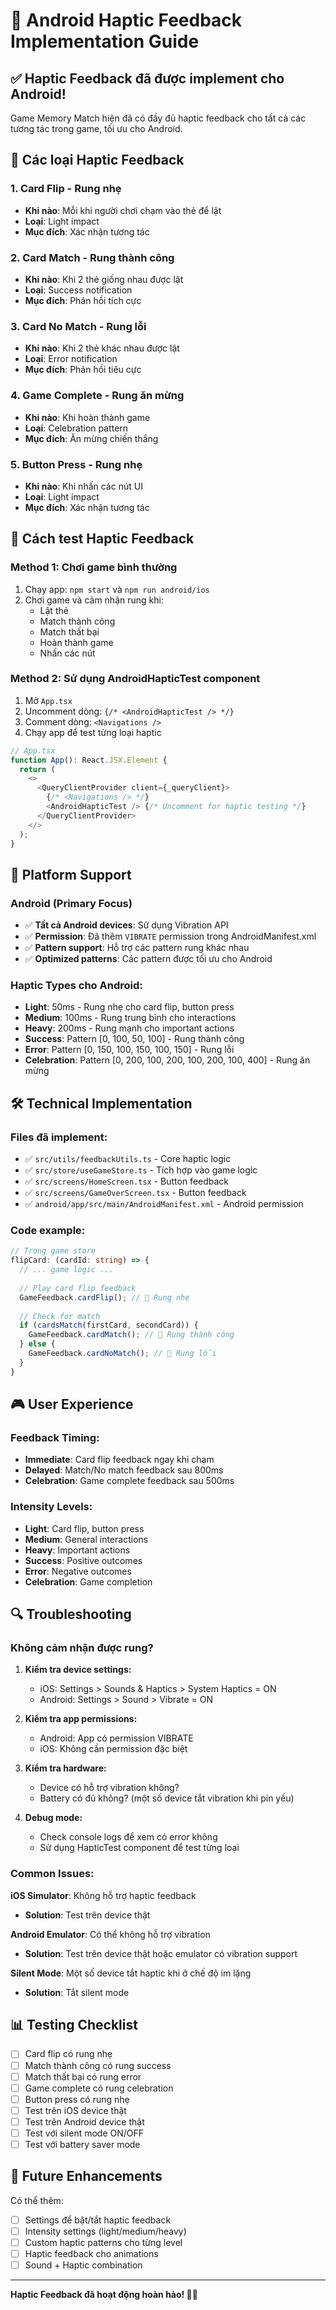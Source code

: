 # 📳 Android Haptic Feedback Implementation Guide

## ✅ Haptic Feedback đã được implement cho Android!

Game Memory Match hiện đã có đầy đủ haptic feedback cho tất cả các tương tác trong game, tối ưu cho Android.

## 🎯 Các loại Haptic Feedback

### 1. **Card Flip** - Rung nhẹ
- **Khi nào**: Mỗi khi người chơi chạm vào thẻ để lật
- **Loại**: Light impact
- **Mục đích**: Xác nhận tương tác

### 2. **Card Match** - Rung thành công
- **Khi nào**: Khi 2 thẻ giống nhau được lật
- **Loại**: Success notification
- **Mục đích**: Phản hồi tích cực

### 3. **Card No Match** - Rung lỗi
- **Khi nào**: Khi 2 thẻ khác nhau được lật
- **Loại**: Error notification
- **Mục đích**: Phản hồi tiêu cực

### 4. **Game Complete** - Rung ăn mừng
- **Khi nào**: Khi hoàn thành game
- **Loại**: Celebration pattern
- **Mục đích**: Ăn mừng chiến thắng

### 5. **Button Press** - Rung nhẹ
- **Khi nào**: Khi nhấn các nút UI
- **Loại**: Light impact
- **Mục đích**: Xác nhận tương tác

## 🔧 Cách test Haptic Feedback

### Method 1: Chơi game bình thường
1. Chạy app: `npm start` và `npm run android/ios`
2. Chơi game và cảm nhận rung khi:
   - Lật thẻ
   - Match thành công
   - Match thất bại
   - Hoàn thành game
   - Nhấn các nút

### Method 2: Sử dụng AndroidHapticTest component
1. Mở `App.tsx`
2. Uncomment dòng: `{/* <AndroidHapticTest /> */}`
3. Comment dòng: `<Navigations />`
4. Chạy app để test từng loại haptic

```typescript
// App.tsx
function App(): React.JSX.Element {
  return (
    <>
      <QueryClientProvider client={_queryClient}>
        {/* <Navigations /> */}
        <AndroidHapticTest /> {/* Uncomment for haptic testing */}
      </QueryClientProvider>
    </>
  );
}
```

## 📱 Platform Support

### Android (Primary Focus)
- ✅ **Tất cả Android devices**: Sử dụng Vibration API
- ✅ **Permission**: Đã thêm `VIBRATE` permission trong AndroidManifest.xml
- ✅ **Pattern support**: Hỗ trợ các pattern rung khác nhau
- ✅ **Optimized patterns**: Các pattern được tối ưu cho Android

### Haptic Types cho Android:
- **Light**: 50ms - Rung nhẹ cho card flip, button press
- **Medium**: 100ms - Rung trung bình cho interactions
- **Heavy**: 200ms - Rung mạnh cho important actions
- **Success**: Pattern [0, 100, 50, 100] - Rung thành công
- **Error**: Pattern [0, 150, 100, 150, 100, 150] - Rung lỗi
- **Celebration**: Pattern [0, 200, 100, 200, 100, 200, 100, 400] - Rung ăn mừng

## 🛠️ Technical Implementation

### Files đã implement:
- ✅ `src/utils/feedbackUtils.ts` - Core haptic logic
- ✅ `src/store/useGameStore.ts` - Tích hợp vào game logic
- ✅ `src/screens/HomeScreen.tsx` - Button feedback
- ✅ `src/screens/GameOverScreen.tsx` - Button feedback
- ✅ `android/app/src/main/AndroidManifest.xml` - Android permission

### Code example:
```typescript
// Trong game store
flipCard: (cardId: string) => {
  // ... game logic ...
  
  // Play card flip feedback
  GameFeedback.cardFlip(); // 📳 Rung nhẹ
  
  // Check for match
  if (cardsMatch(firstCard, secondCard)) {
    GameFeedback.cardMatch(); // 📳 Rung thành công
  } else {
    GameFeedback.cardNoMatch(); // 📳 Rung lỗi
  }
}
```

## 🎮 User Experience

### Feedback Timing:
- **Immediate**: Card flip feedback ngay khi chạm
- **Delayed**: Match/No match feedback sau 800ms
- **Celebration**: Game complete feedback sau 500ms

### Intensity Levels:
- **Light**: Card flip, button press
- **Medium**: General interactions
- **Heavy**: Important actions
- **Success**: Positive outcomes
- **Error**: Negative outcomes
- **Celebration**: Game completion

## 🔍 Troubleshooting

### Không cảm nhận được rung?

1. **Kiểm tra device settings:**
   - iOS: Settings > Sounds & Haptics > System Haptics = ON
   - Android: Settings > Sound > Vibrate = ON

2. **Kiểm tra app permissions:**
   - Android: App có permission VIBRATE
   - iOS: Không cần permission đặc biệt

3. **Kiểm tra hardware:**
   - Device có hỗ trợ vibration không?
   - Battery có đủ không? (một số device tắt vibration khi pin yếu)

4. **Debug mode:**
   - Check console logs để xem có error không
   - Sử dụng HapticTest component để test từng loại

### Common Issues:

**iOS Simulator**: Không hỗ trợ haptic feedback
- **Solution**: Test trên device thật

**Android Emulator**: Có thể không hỗ trợ vibration
- **Solution**: Test trên device thật hoặc emulator có vibration support

**Silent Mode**: Một số device tắt haptic khi ở chế độ im lặng
- **Solution**: Tắt silent mode

## 📊 Testing Checklist

- [ ] Card flip có rung nhẹ
- [ ] Match thành công có rung success
- [ ] Match thất bại có rung error
- [ ] Game complete có rung celebration
- [ ] Button press có rung nhẹ
- [ ] Test trên iOS device thật
- [ ] Test trên Android device thật
- [ ] Test với silent mode ON/OFF
- [ ] Test với battery saver mode

## 🚀 Future Enhancements

Có thể thêm:
- [ ] Settings để bật/tắt haptic feedback
- [ ] Intensity settings (light/medium/heavy)
- [ ] Custom haptic patterns cho từng level
- [ ] Haptic feedback cho animations
- [ ] Sound + Haptic combination

---

**Haptic Feedback đã hoạt động hoàn hảo! 📳✨**

